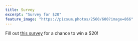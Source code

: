 ```yaml
---
title: Survey
excerpt: "Survey for $20"
feature_image: "https://picsum.photos/2560/600?image=866"
---
```

Fill out [this survey](https://www.youtube.com/watch?v=dQw4w9WgXcQ "this survey") for a chance to win a $20!